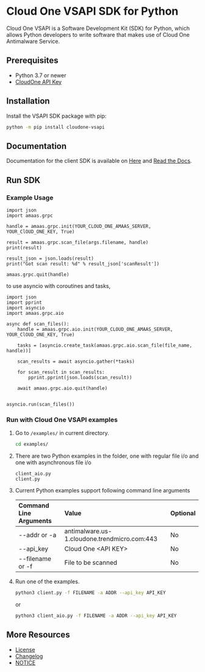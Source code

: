 # Cloud One VSAPI SDK for Python

Cloud One VSAPI is a Software Development Kit (SDK) for Python, which allows Python developers to write software that makes use of Cloud One Antimalware Service.

## Prerequisites

- Python 3.7 or newer
- [CloudOne API Key](https://cloudone.trendmicro.com/docs/identity-and-account-management/c1-api-key/)


## Installation

Install the VSAPI SDK package with pip:

   ```sh
   python -m pip install cloudone-vsapi
   ```

## Documentation

Documentation for the client SDK is available on [Here]() and [Read the Docs](https://cloudone.trendmicro.com/docs/).

## Run SDK

### Example Usage
```python:
import json
import amaas.grpc

handle = amaas.grpc.init(YOUR_CLOUD_ONE_AMAAS_SERVER, YOUR_ClOUD_ONE_KEY, True)

result = amaas.grpc.scan_file(args.filename, handle)
print(result)

result_json = json.loads(result)
print("Got scan result: %d" % result_json['scanResult'])

amaas.grpc.quit(handle)

```

to use asyncio with  coroutines and tasks, 

```python:
import json
import pprint
import asyncio
import amaas.grpc.aio

async def scan_files():
    handle = amaas.grpc.aio.init(YOUR_CLOUD_ONE_AMAAS_SERVER, YOUR_ClOUD_ONE_KEY, True)

    tasks = [asyncio.create_task(amaas.grpc.aio.scan_file(file_name, handle))]

    scan_results = await asyncio.gather(*tasks)

    for scan_result in scan_results:
        pprint.pprint(json.loads(scan_result))

    await amaas.grpc.aio.quit(handle)


asyncio.run(scan_files())

```

### Run with Cloud One VSAPI examples

1. Go to `/examples/` in current directory.

   ```sh
   cd examples/
   ```


2. There are two Python examples in the folder, one with regular file i/o and one with asynchronous file i/o
   
   ```
   client_aio.py
   client.py
   ``` 
3. Current Python examples support following command line arguments

   | Command Line Arguments                 | Value                    | Optional |
   | :------------------ | :----------------------- | :------- |
   | --addr or -a   | antimalware.us-1.cloudone.trendmicro.com:443 | No       |
   | --api_key      | Cloud One \<API KEY\>              | No       |
   | --filename or -f |        File to be scanned            | No       |



4. Run one of the examples.

   ```sh
   python3 client.py -f FILENAME -a ADDR --api_key API_KEY
   ```
   or
   ```sh
   python3 client_aio.py -f FILENAME -a ADDR --api_key API_KEY
   ```
## More Resources
- [License](LICENSE)
- [Changelog](CHANGELOG.md)
- [NOTICE](NOTICE)
